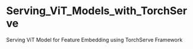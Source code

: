 # Serving_ViT_Models_with_TorchServe
Serving ViT Model for Feature Embedding using TorchServe Framework 

